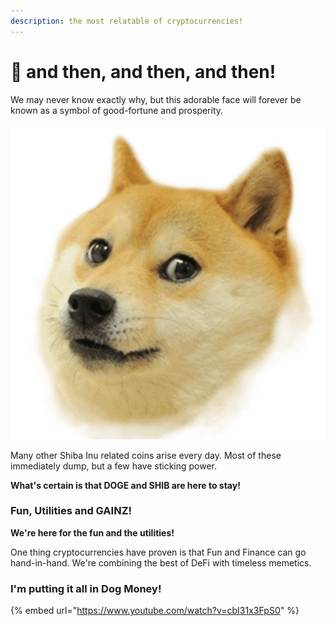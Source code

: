 ```yaml
---
description: the most relatable of cryptocurrencies!
---
```


# 🤑 and then, and then, and then!

We may never know exactly why, but this adorable face will forever be known as a symbol of good-fortune and prosperity.&#x20;

![This face inspired the birth of a million shitcoins! ](<../.gitbook/assets/image (4) (1).png>)

Many other Shiba Inu related coins arise every day. Most of these immediately dump, but a few have sticking power.&#x20;

**What's certain is that DOGE and SHIB are here to stay!**

### Fun, Utilities and GAINZ!

**We're here for the fun and the utilities!**

One thing cryptocurrencies have proven is that Fun and Finance can go hand-in-hand. We're combining the best of DeFi with timeless memetics.&#x20;

### I'm putting it all in Dog Money!

{% embed url="https://www.youtube.com/watch?v=cbI31x3FpS0" %}
